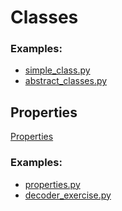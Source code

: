 # Classes

### Examples:
* [simple_class.py](./simple_class.py)
* [abstract_classes.py](./abstract_classes.py)

## Properties
[Properties]

### Examples:
* [properties.py](./properties.py)
* [decoder_exercise.py](./decoder_exercise.py)


[Properties]: https://www.programiz.com/python-programming/property